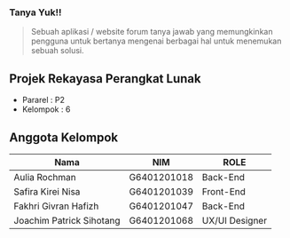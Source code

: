 ### Tanya Yuk!!

> Sebuah aplikasi / website forum tanya jawab yang memungkinkan pengguna untuk bertanya mengenai berbagai hal untuk menemukan sebuah solusi.

## Projek Rekayasa Perangkat Lunak

<ul>
    <li> Pararel            : P2 </li>
    <li> Kelompok           : 6 </li>
</ul>

## Anggota Kelompok 

| Nama                      | NIM           | ROLE                                 |
| ------------------------- | ------------- | ------------------------------------ |
| Aulia Rochman             | G6401201018   | Back-End                             |
| Safira Kirei Nisa         | G6401201039   | Front-End                            |
| Fakhri Givran Hafizh      | G6401201047   | Back-End                             |
| Joachim Patrick Sihotang  | G6401201068   | UX/UI Designer                       |

